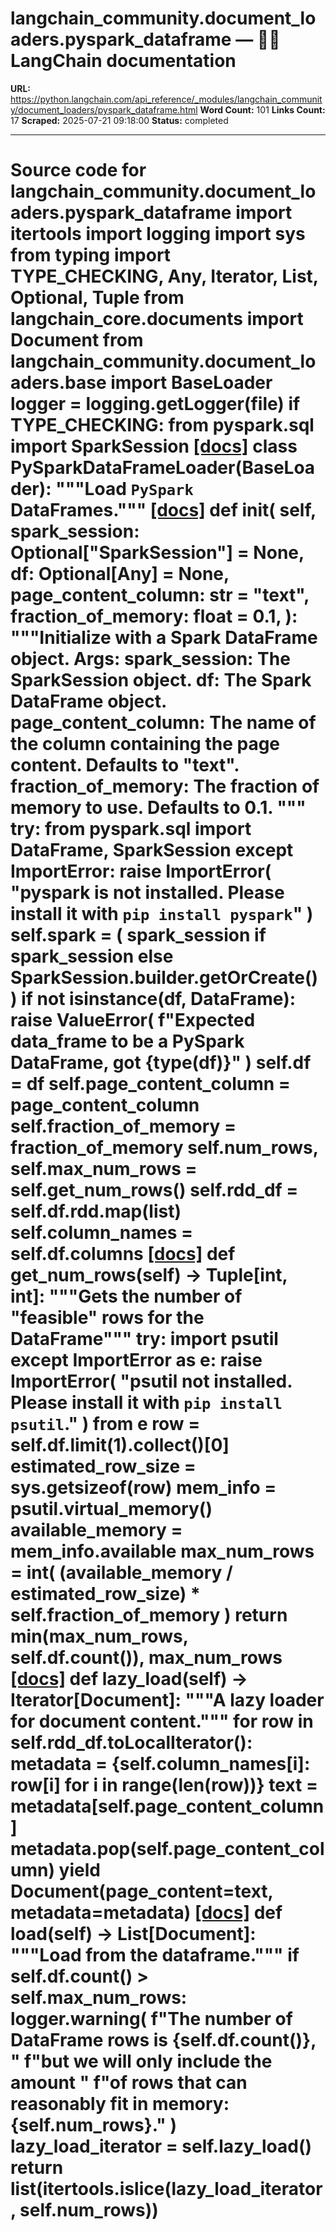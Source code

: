 # langchain_community.document_loaders.pyspark_dataframe — 🦜🔗 LangChain  documentation

**URL:** https://python.langchain.com/api_reference/_modules/langchain_community/document_loaders/pyspark_dataframe.html
**Word Count:** 101
**Links Count:** 17
**Scraped:** 2025-07-21 09:18:00
**Status:** completed

---

# Source code for langchain\_community.document\_loaders.pyspark\_dataframe               import itertools     import logging     import sys     from typing import TYPE_CHECKING, Any, Iterator, List, Optional, Tuple          from langchain_core.documents import Document          from langchain_community.document_loaders.base import BaseLoader          logger = logging.getLogger(__file__)          if TYPE_CHECKING:         from pyspark.sql import SparkSession                              [[docs]](https://python.langchain.com/api_reference/community/document_loaders/langchain_community.document_loaders.pyspark_dataframe.PySparkDataFrameLoader.html#langchain_community.document_loaders.pyspark_dataframe.PySparkDataFrameLoader)     class PySparkDataFrameLoader(BaseLoader):         """Load `PySpark` DataFrames."""                         [[docs]](https://python.langchain.com/api_reference/community/document_loaders/langchain_community.document_loaders.pyspark_dataframe.PySparkDataFrameLoader.html#langchain_community.document_loaders.pyspark_dataframe.PySparkDataFrameLoader.__init__)         def __init__(             self,             spark_session: Optional["SparkSession"] = None,             df: Optional[Any] = None,             page_content_column: str = "text",             fraction_of_memory: float = 0.1,         ):             """Initialize with a Spark DataFrame object.                  Args:                 spark_session: The SparkSession object.                 df: The Spark DataFrame object.                 page_content_column: The name of the column containing the page content.                  Defaults to "text".                 fraction_of_memory: The fraction of memory to use. Defaults to 0.1.             """             try:                 from pyspark.sql import DataFrame, SparkSession             except ImportError:                 raise ImportError(                     "pyspark is not installed. Please install it with `pip install pyspark`"                 )                  self.spark = (                 spark_session if spark_session else SparkSession.builder.getOrCreate()             )                  if not isinstance(df, DataFrame):                 raise ValueError(                     f"Expected data_frame to be a PySpark DataFrame, got {type(df)}"                 )             self.df = df             self.page_content_column = page_content_column             self.fraction_of_memory = fraction_of_memory             self.num_rows, self.max_num_rows = self.get_num_rows()             self.rdd_df = self.df.rdd.map(list)             self.column_names = self.df.columns                                        [[docs]](https://python.langchain.com/api_reference/community/document_loaders/langchain_community.document_loaders.pyspark_dataframe.PySparkDataFrameLoader.html#langchain_community.document_loaders.pyspark_dataframe.PySparkDataFrameLoader.get_num_rows)         def get_num_rows(self) -> Tuple[int, int]:             """Gets the number of "feasible" rows for the DataFrame"""             try:                 import psutil             except ImportError as e:                 raise ImportError(                     "psutil not installed. Please install it with `pip install psutil`."                 ) from e             row = self.df.limit(1).collect()[0]             estimated_row_size = sys.getsizeof(row)             mem_info = psutil.virtual_memory()             available_memory = mem_info.available             max_num_rows = int(                 (available_memory / estimated_row_size) * self.fraction_of_memory             )             return min(max_num_rows, self.df.count()), max_num_rows                                        [[docs]](https://python.langchain.com/api_reference/community/document_loaders/langchain_community.document_loaders.pyspark_dataframe.PySparkDataFrameLoader.html#langchain_community.document_loaders.pyspark_dataframe.PySparkDataFrameLoader.lazy_load)         def lazy_load(self) -> Iterator[Document]:             """A lazy loader for document content."""             for row in self.rdd_df.toLocalIterator():                 metadata = {self.column_names[i]: row[i] for i in range(len(row))}                 text = metadata[self.page_content_column]                 metadata.pop(self.page_content_column)                 yield Document(page_content=text, metadata=metadata)                                        [[docs]](https://python.langchain.com/api_reference/community/document_loaders/langchain_community.document_loaders.pyspark_dataframe.PySparkDataFrameLoader.html#langchain_community.document_loaders.pyspark_dataframe.PySparkDataFrameLoader.load)         def load(self) -> List[Document]:             """Load from the dataframe."""             if self.df.count() > self.max_num_rows:                 logger.warning(                     f"The number of DataFrame rows is {self.df.count()}, "                     f"but we will only include the amount "                     f"of rows that can reasonably fit in memory: {self.num_rows}."                 )             lazy_load_iterator = self.lazy_load()             return list(itertools.islice(lazy_load_iterator, self.num_rows))